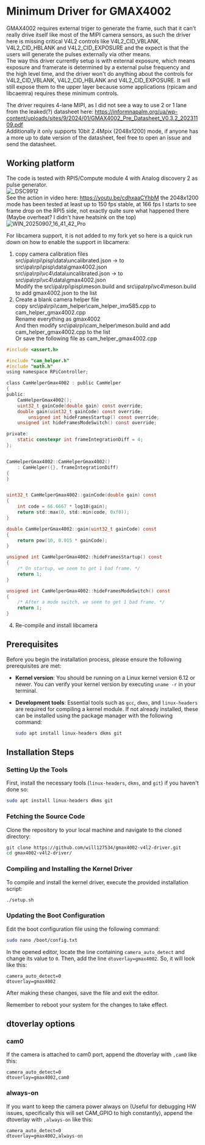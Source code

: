# Minimum Driver for GMAX4002

GMAX4002 requires external triger to generate the frame, such that it can't really drive itself like most of the MIPI camera sensors, as such the driver here is missing critical V4L2 controls like V4L2_CID_VBLANK, V4L2_CID_HBLANK and V4L2_CID_EXPOSURE and the expect is that the users will generate the pulses externally via other means.  
The way this driver currently setup is with external exposure, which means exposure and framerate is determined by a external pulse frequency and the high level time, and the driver won't do anything about the controls for V4L2_CID_VBLANK, V4L2_CID_HBLANK and V4L2_CID_EXPOSURE. 
It will still expose them to the upper layer because some applications (rpicam and libcaemra) requires these minimum controls.  
  
The driver requires 4-lane MIPI, as I did not see a way to use 2 or 1 lane from the leaked(?) datasheet here: https://informnapalm.org/ua/wp-content/uploads/sites/9/2024/01/GMAX4002_Pre_Datasheet_V0.3.2_20231109.pdf  
Additionally it only supports 10bit 2.4Mpix (2048x1200) mode, if anyone has a more up to date version of the datasheet, feel free to open an issue and send the datasheet.  


## Working platform
The code is tested with RPI5/Compute module 4 with Analog discovery 2 as pulse generator.  
![_DSC9912](https://github.com/user-attachments/assets/bb5db94e-b476-4b03-acfc-1de090bd2c00)  
See the action in video here: https://youtu.be/cdhxaaCYhbM
the 2048x1200 mode has been tested at least up to 150 fps stable, at 166 fps I starts to see frame drop on the RPI5 side, not exactly quite sure what happened there (Maybe overheat? I didn't have heatsink on the top)
![WIN_20250907_16_41_42_Pro](https://github.com/user-attachments/assets/9dc26838-d668-4146-864c-7a420930f4c0)  

For libcamera support, it is not added to my fork yet so here is a quick run down on how to enable the support in libcamera:

1. copy camera calibration files  
  src\ipa\rpi\pisp\data\uncalibrated.json -> to src\ipa\rpi\pisp\data\gmax4002.json  
  src\ipa\rpi\vc4\data\uncalibrated.json -> to src\ipa\rpi\vc4\data\gmax4002.json  
  Modify the src\ipa\rpi\pisp\meson.build and src\ipa\rpi\vc4\meson.build to add gmax4002.json to the list  
2. Create a blank camera helper file  
  copy src\ipa\rpi\cam_helper\cam_helper_imx585.cpp to cam_helper_gmax4002.cpp  
  Rename everything as gmax4002  
  And then modify src\ipa\rpi\cam_helper\meson.build and add cam_helper_gmax4002.cpp to the list  
Or save the following file as cam_helper_gmax4002.cpp  
```C
#include <assert.h>

#include "cam_helper.h"
#include "math.h"
using namespace RPiController;

class CamHelperGmax4002 : public CamHelper
{
public:
	CamHelperGmax4002();
	uint32_t gainCode(double gain) const override;
	double gain(uint32_t gainCode) const override;
        unsigned int hideFramesStartup() const override;
	unsigned int hideFramesModeSwitch() const override;

private:
	static constexpr int frameIntegrationDiff = 4;
};


CamHelperGmax4002::CamHelperGmax4002()
	: CamHelper({}, frameIntegrationDiff)
{
}


uint32_t CamHelperGmax4002::gainCode(double gain) const
{
	int code = 66.6667 * log10(gain);
	return std::max(0, std::min(code, 0xf0));
}

double CamHelperGmax4002::gain(uint32_t gainCode) const
{
	return pow(10, 0.015 * gainCode);
}

unsigned int CamHelperGmax4002::hideFramesStartup() const
{
	/* On startup, we seem to get 1 bad frame. */
	return 1;
}

unsigned int CamHelperGmax4002::hideFramesModeSwitch() const
{
	/* After a mode switch, we seem to get 1 bad frame. */
	return 1;
}

```


4. Re-compile and install libcamera 



## Prerequisites

Before you begin the installation process, please ensure the following prerequisites are met:

- **Kernel version**: You should be running on a Linux kernel version 6.12 or newer. You can verify your kernel version by executing `uname -r` in your terminal.

- **Development tools**: Essential tools such as `gcc`, `dkms`, and `linux-headers` are required for compiling a kernel module. If not already installed, these can be installed using the package manager with the following command:
  
   ```bash 
   sudo apt install linux-headers dkms git
   ```
   
## Installation Steps

### Setting Up the Tools

First, install the necessary tools (`linux-headers`, `dkms`, and `git`) if you haven't done so:

```bash 
sudo apt install linux-headers dkms git
```

### Fetching the Source Code

Clone the repository to your local machine and navigate to the cloned directory:

```bash
git clone https://github.com/will127534/gmax4002-v4l2-driver.git
cd gmax4002-v4l2-driver/
```

### Compiling and Installing the Kernel Driver

To compile and install the kernel driver, execute the provided installation script:

```bash 
./setup.sh
```

### Updating the Boot Configuration

Edit the boot configuration file using the following command:

```bash
sudo nano /boot/config.txt
```

In the opened editor, locate the line containing `camera_auto_detect` and change its value to `0`. Then, add the line `dtoverlay=gmax4002`. So, it will look like this:

```
camera_auto_detect=0
dtoverlay=gmax4002
```

After making these changes, save the file and exit the editor.

Remember to reboot your system for the changes to take effect.

## dtoverlay options

### cam0

If the camera is attached to cam0 port, append the dtoverlay with `,cam0` like this:  
```
camera_auto_detect=0
dtoverlay=gmax4002,cam0
```

### always-on

If you want to keep the camera power always on (Useful for debugging HW issues, specifically this will set CAM_GPIO to high constantly), append the dtoverlay with `,always-on` like this:  
```
camera_auto_detect=0
dtoverlay=gmax4002,always-on
```
